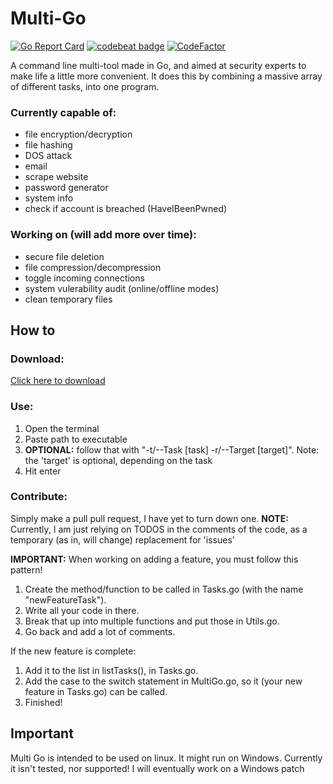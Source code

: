 # Multi-Go

[![Go Report Card](https://goreportcard.com/badge/github.com/TheRedSpy15/Multi-Go)](https://goreportcard.com/report/github.com/TheRedSpy15/Multi-Go)
[![codebeat badge](https://codebeat.co/badges/d6180a76-99be-4013-a0c2-0e4bcf0b9655)](https://codebeat.co/projects/github-com-theredspy15-multi-go-master)
[![CodeFactor](https://www.codefactor.io/repository/github/theredspy15/multi-go/badge)](https://www.codefactor.io/repository/github/theredspy15/multi-go)

A command line multi-tool made in Go, and aimed at security experts to make life a little more convenient. It does this by combining a massive array of different tasks, into one program.
### Currently capable of:
- file encryption/decryption
- file hashing
- DOS attack
- email
- scrape website
- password generator
- system info
- check if account is breached (HaveIBeenPwned)
### Working on (will add more over time):
- secure file deletion
- file compression/decompression
- toggle incoming connections
- system vulerability audit (online/offline modes)
- clean temporary files
## How to
### Download:
[Click here to download](https://github.com/TheRedSpy15/Multi-Go/releases/download/0.6.1/MultiGo_0_6_1)
### Use:
1. Open the terminal
2. Paste path to executable
3. **OPTIONAL:** follow that with "-t/--Task [task] -r/--Target [target]". Note: the 'target' is optional, depending on the task
4. Hit enter
### Contribute:
Simply make a pull pull request, I have yet to turn down one.
**NOTE:** Currently, I am just relying on TODOS in the comments of the code, as a temporary (as in, will change) replacement for 'issues'

**IMPORTANT:** When working on adding a feature, you must follow this pattern!
1. Create the method/function to be called in Tasks.go (with the name "newFeatureTask").
2. Write all your code in there.
3. Break that up into multiple functions and put those in Utils.go.
4. Go back and add a lot of comments.

If the new feature is complete:
1. Add it to the list in listTasks(), in Tasks.go.
2. Add the case to the switch statement in MultiGo.go, so it (your new feature in Tasks.go) can be called.
3. Finished!
## Important
Multi Go is intended to be used on linux. It might run on Windows. Currently it isn't tested, nor supported! I will eventually work on a Windows patch
